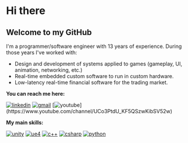# Hi there
## Welcome to my GitHub

I'm a programmer/software engineer with 13 years of experience. During those years I've worked with:
- Design and development of systems applied to games (gameplay, UI, animation, networking, etc.)
- Real-time embedded custom software to run in custom hardware.
- Low-latency real-time financial software for the trading market.

<b>You can reach me here:</b>

[![linkedin](https://img.shields.io/badge/linkedin-%230077B5.svg?&style=for-the-badge&logo=linkedin&logoColor=white)](https://www.linkedin.com/in/rafael-ocariz/) [![gmail](https://img.shields.io/badge/gmail-%23D14836.svg?&style=for-the-badge&logo=gmail&logoColor=white)](rafael.ocariz90@gmail.com) [![youtube](https://img.shields.io/badge/youtube-%23FF0000.svg?&style=for-the-badge&logo=youtube&logoColor=white")](https://www.youtube.com/channel/UCo3PtdU_KF5QSzwKibSV52w)

<b>My main skills:</b>

[![unity](https://img.shields.io/badge/unity-%23000000.svg?&style=for-the-badge&logo=unity&logoColor=white)](https://unity.com/) [![ue4](https://img.shields.io/badge/unrealengine-%23313131.svg?&style=for-the-badge&logo=unrealengine&logoColor=white)](https://www.unrealengine.com/en-US/) [![c++](https://img.shields.io/badge/c++%20-%2300599C.svg?&style=for-the-badge&logo=c%2B%2B&logoColor=white)](http://www.cplusplus.com/) [![csharp](https://img.shields.io/badge/c%23%20-%23239120.svg?&style=for-the-badge&logo=c-sharp&logoColor=white)](https://docs.microsoft.com/en-us/dotnet/csharp/) [![python](https://img.shields.io/badge/python%20-%2314354C.svg?&style=for-the-badge&logo=python&logoColor=white)](https://www.python.org/download/releases/3.0/)
